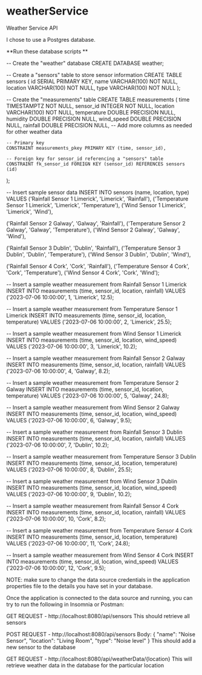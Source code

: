 # weatherService
Weather Service API

I chose to use a Postgres database.

**Run these database scripts **

-- Create the "weather" database
CREATE DATABASE weather;

-- Create a "sensors" table to store sensor information
CREATE TABLE sensors (
    id       SERIAL PRIMARY KEY,
    name     VARCHAR(100) NOT NULL,
    location VARCHAR(100) NOT NULL,
    type     VARCHAR(100) NOT NULL
);

-- Create the "measurements" table
CREATE TABLE measurements (
    time         TIMESTAMPTZ       NOT NULL,
    sensor_id    INTEGER           NOT NULL,
    location     VARCHAR(100)      NOT NULL,
    temperature  DOUBLE PRECISION  NULL,
    humidity     DOUBLE PRECISION  NULL,
    wind_speed   DOUBLE PRECISION  NULL,
    rainfall     DOUBLE PRECISION  NULL,
    -- Add more columns as needed for other weather data

    -- Primary key
    CONSTRAINT measurements_pkey PRIMARY KEY (time, sensor_id),

    -- Foreign key for sensor_id referencing a "sensors" table
    CONSTRAINT fk_sensor_id FOREIGN KEY (sensor_id) REFERENCES sensors (id)
);

-- Insert sample sensor data
INSERT INTO sensors (name, location, type)
VALUES 
  ('Rainfall Sensor 1 Limerick', 'Limerick', 'Rainfall'),
  ('Temperature Sensor 1 Limerick', 'Limerick', 'Temperature'),
  ('Wind Sensor 1 Limerick', 'Limerick', 'Wind'),

  ('Rainfall Sensor 2 Galway', 'Galway', 'Rainfall'),
  ('Temperature Sensor 2 Galway', 'Galway', 'Temperature'),
  ('Wind Sensor 2 Galway', 'Galway', 'Wind'),

  ('Rainfall Sensor 3 Dublin', 'Dublin', 'Rainfall'),
  ('Temperature Sensor 3 Dublin', 'Dublin', 'Temperature'),
  ('Wind Sensor 3 Dublin', 'Dublin', 'Wind'),

  ('Rainfall Sensor 4 Cork', 'Cork', 'Rainfall'),
  ('Temperature Sensor 4 Cork', 'Cork', 'Temperature'),
  ('Wind Sensor 4 Cork', 'Cork', 'Wind');

-- Insert a sample weather measurement from Rainfall Sensor 1 Limerick
INSERT INTO measurements (time, sensor_id, location, rainfall)
VALUES ('2023-07-06 10:00:00', 1, 'Limerick', 12.5);

-- Insert a sample weather measurement from Temperature Sensor 1 Limerick
INSERT INTO measurements (time, sensor_id, location, temperature)
VALUES ('2023-07-06 10:00:00', 2, 'Limerick', 25.5);

-- Insert a sample weather measurement from Wind Sensor 1 Limerick
INSERT INTO measurements (time, sensor_id, location, wind_speed)
VALUES ('2023-07-06 10:00:00', 3, 'Limerick', 10.2);

-- Insert a sample weather measurement from Rainfall Sensor 2 Galway
INSERT INTO measurements (time, sensor_id, location, rainfall)
VALUES ('2023-07-06 10:00:00', 4, 'Galway', 8.2);

-- Insert a sample weather measurement from Temperature Sensor 2 Galway
INSERT INTO measurements (time, sensor_id, location, temperature)
VALUES ('2023-07-06 10:00:00', 5, 'Galway', 24.8);

-- Insert a sample weather measurement from Wind Sensor 2 Galway
INSERT INTO measurements (time, sensor_id, location, wind_speed)
VALUES ('2023-07-06 10:00:00', 6, 'Galway', 9.5);

-- Insert a sample weather measurement from Rainfall Sensor 3 Dublin
INSERT INTO measurements (time, sensor_id, location, rainfall)
VALUES ('2023-07-06 10:00:00', 7, 'Dublin', 10.2);

-- Insert a sample weather measurement from Temperature Sensor 3 Dublin
INSERT INTO measurements (time, sensor_id, location, temperature)
VALUES ('2023-07-06 10:00:00', 8, 'Dublin', 25.5);

-- Insert a sample weather measurement from Wind Sensor 3 Dublin
INSERT INTO measurements (time, sensor_id, location, wind_speed)
VALUES ('2023-07-06 10:00:00', 9, 'Dublin', 10.2);

-- Insert a sample weather measurement from Rainfall Sensor 4 Cork
INSERT INTO measurements (time, sensor_id, location, rainfall)
VALUES ('2023-07-06 10:00:00', 10, 'Cork', 8.2);

-- Insert a sample weather measurement from Temperature Sensor 4 Cork
INSERT INTO measurements (time, sensor_id, location, temperature)
VALUES ('2023-07-06 10:00:00', 11, 'Cork', 24.8);

-- Insert a sample weather measurement from Wind Sensor 4 Cork
INSERT INTO measurements (time, sensor_id, location, wind_speed)
VALUES ('2023-07-06 10:00:00', 12, 'Cork', 9.5);


NOTE: make sure to change the data source credentials in the application properties file to the details you have set in your database.

Once the application is connected to the data source and running, you can try to run the following in Insomnia or Postman:


GET REQUEST - http://localhost:8080/api/sensors
This should retrieve all sensors

POST REQUEST - http://localhost:8080/api/sensors
Body: {
  "name": "Noise Sensor",
  "location": "Living Room",
  "type": "Noise level"
}
This should add a new sensor to the database

GET REQUEST - http://localhost:8080/api/weatherData/{location}
This will retrieve weather data in the database for the particular location

